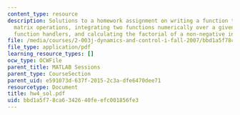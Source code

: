 ```yaml
---
content_type: resource
description: Solutions to a homework assignment on writing a function to perform multiple
  matrix operations, integrating two functions numerically over a given interval using
  function handlers, and calculating the factorial of a non-negative integer.
file: /media/courses/2-003j-dynamics-and-control-i-fall-2007/bbd1a5f78ca6342640feefc001856fe3_hw4_sol.pdf
file_type: application/pdf
learning_resource_types: []
ocw_type: OCWFile
parent_title: MATLAB Sessions
parent_type: CourseSection
parent_uid: e591073d-637f-2015-2c3a-dfe6470dee71
resourcetype: Document
title: hw4_sol.pdf
uid: bbd1a5f7-8ca6-3426-40fe-efc001856fe3
---
```

